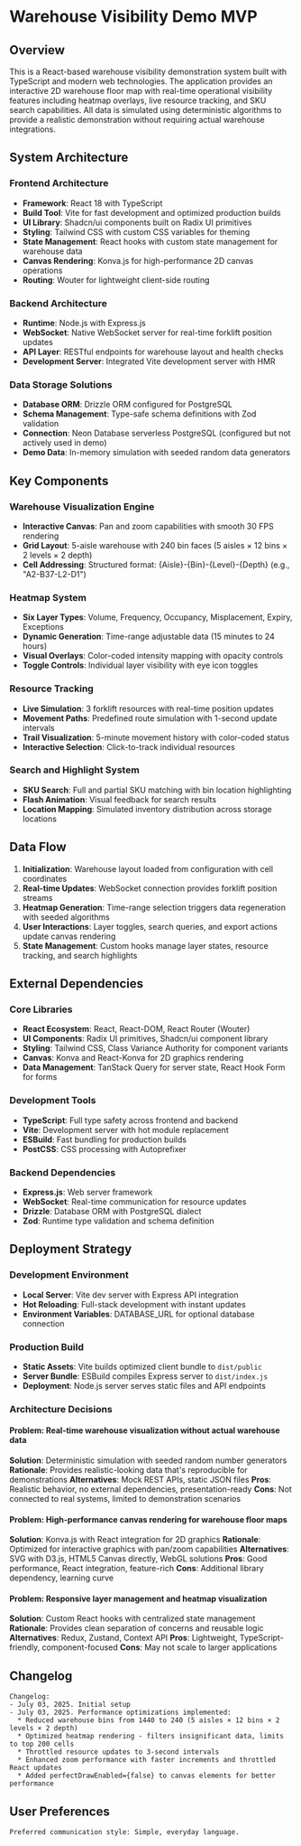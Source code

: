 # Warehouse Visibility Demo MVP

## Overview

This is a React-based warehouse visibility demonstration system built with TypeScript and modern web technologies. The application provides an interactive 2D warehouse floor map with real-time operational visibility features including heatmap overlays, live resource tracking, and SKU search capabilities. All data is simulated using deterministic algorithms to provide a realistic demonstration without requiring actual warehouse integrations.

## System Architecture

### Frontend Architecture
- **Framework**: React 18 with TypeScript
- **Build Tool**: Vite for fast development and optimized production builds
- **UI Library**: Shadcn/ui components built on Radix UI primitives
- **Styling**: Tailwind CSS with custom CSS variables for theming
- **State Management**: React hooks with custom state management for warehouse data
- **Canvas Rendering**: Konva.js for high-performance 2D canvas operations
- **Routing**: Wouter for lightweight client-side routing

### Backend Architecture
- **Runtime**: Node.js with Express.js
- **WebSocket**: Native WebSocket server for real-time forklift position updates
- **API Layer**: RESTful endpoints for warehouse layout and health checks
- **Development Server**: Integrated Vite development server with HMR

### Data Storage Solutions
- **Database ORM**: Drizzle ORM configured for PostgreSQL
- **Schema Management**: Type-safe schema definitions with Zod validation
- **Connection**: Neon Database serverless PostgreSQL (configured but not actively used in demo)
- **Demo Data**: In-memory simulation with seeded random data generators

## Key Components

### Warehouse Visualization Engine
- **Interactive Canvas**: Pan and zoom capabilities with smooth 30 FPS rendering
- **Grid Layout**: 5-aisle warehouse with 240 bin faces (5 aisles × 12 bins × 2 levels × 2 depth)
- **Cell Addressing**: Structured format: {Aisle}-{Bin}-{Level}-{Depth} (e.g., "A2-B37-L2-D1")

### Heatmap System
- **Six Layer Types**: Volume, Frequency, Occupancy, Misplacement, Expiry, Exceptions
- **Dynamic Generation**: Time-range adjustable data (15 minutes to 24 hours)
- **Visual Overlays**: Color-coded intensity mapping with opacity controls
- **Toggle Controls**: Individual layer visibility with eye icon toggles

### Resource Tracking
- **Live Simulation**: 3 forklift resources with real-time position updates
- **Movement Paths**: Predefined route simulation with 1-second update intervals
- **Trail Visualization**: 5-minute movement history with color-coded status
- **Interactive Selection**: Click-to-track individual resources

### Search and Highlight System
- **SKU Search**: Full and partial SKU matching with bin location highlighting
- **Flash Animation**: Visual feedback for search results
- **Location Mapping**: Simulated inventory distribution across storage locations

## Data Flow

1. **Initialization**: Warehouse layout loaded from configuration with cell coordinates
2. **Real-time Updates**: WebSocket connection provides forklift position streams
3. **Heatmap Generation**: Time-range selection triggers data regeneration with seeded algorithms
4. **User Interactions**: Layer toggles, search queries, and export actions update canvas rendering
5. **State Management**: Custom hooks manage layer states, resource tracking, and search highlights

## External Dependencies

### Core Libraries
- **React Ecosystem**: React, React-DOM, React Router (Wouter)
- **UI Components**: Radix UI primitives, Shadcn/ui component library
- **Styling**: Tailwind CSS, Class Variance Authority for component variants
- **Canvas**: Konva and React-Konva for 2D graphics rendering
- **Data Management**: TanStack Query for server state, React Hook Form for forms

### Development Tools
- **TypeScript**: Full type safety across frontend and backend
- **Vite**: Development server with hot module replacement
- **ESBuild**: Fast bundling for production builds
- **PostCSS**: CSS processing with Autoprefixer

### Backend Dependencies
- **Express.js**: Web server framework
- **WebSocket**: Real-time communication for resource updates
- **Drizzle**: Database ORM with PostgreSQL dialect
- **Zod**: Runtime type validation and schema definition

## Deployment Strategy

### Development Environment
- **Local Server**: Vite dev server with Express API integration
- **Hot Reloading**: Full-stack development with instant updates
- **Environment Variables**: DATABASE_URL for optional database connection

### Production Build
- **Static Assets**: Vite builds optimized client bundle to `dist/public`
- **Server Bundle**: ESBuild compiles Express server to `dist/index.js`
- **Deployment**: Node.js server serves static files and API endpoints

### Architecture Decisions

#### Problem: Real-time warehouse visualization without actual warehouse data
**Solution**: Deterministic simulation with seeded random number generators
**Rationale**: Provides realistic-looking data that's reproducible for demonstrations
**Alternatives**: Mock REST APIs, static JSON files
**Pros**: Realistic behavior, no external dependencies, presentation-ready
**Cons**: Not connected to real systems, limited to demonstration scenarios

#### Problem: High-performance canvas rendering for warehouse floor maps
**Solution**: Konva.js with React integration for 2D graphics
**Rationale**: Optimized for interactive graphics with pan/zoom capabilities
**Alternatives**: SVG with D3.js, HTML5 Canvas directly, WebGL solutions
**Pros**: Good performance, React integration, feature-rich
**Cons**: Additional library dependency, learning curve

#### Problem: Responsive layer management and heatmap visualization
**Solution**: Custom React hooks with centralized state management
**Rationale**: Provides clean separation of concerns and reusable logic
**Alternatives**: Redux, Zustand, Context API
**Pros**: Lightweight, TypeScript-friendly, component-focused
**Cons**: May not scale to larger applications

## Changelog

```
Changelog:
- July 03, 2025. Initial setup
- July 03, 2025. Performance optimizations implemented:
  * Reduced warehouse bins from 1440 to 240 (5 aisles × 12 bins × 2 levels × 2 depth)
  * Optimized heatmap rendering - filters insignificant data, limits to top 200 cells
  * Throttled resource updates to 3-second intervals
  * Enhanced zoom performance with faster increments and throttled React updates
  * Added perfectDrawEnabled={false} to canvas elements for better performance
```

## User Preferences

```
Preferred communication style: Simple, everyday language.
```